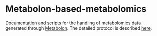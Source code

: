 # Metabolon-based-metabolomics

Documentation and scripts for the handling of metabolomics data generated through [Metabolon](https://www.metabolon.com/). The detailed protocol is described [here](TUFT-02-22MLCLP+%20FINAL%20REPORT.DOCX).
